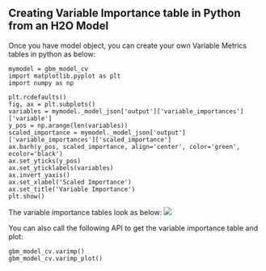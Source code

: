 ## Creating Variable Importance table in Python from an H2O Model ##

Once you have model object, you can create your own Variable Metrics tables in python as below:
```
mymodel = gbm_model_cv
import matplotlib.pyplot as plt
import numpy as np

plt.rcdefaults()
fig, ax = plt.subplots()
variables = mymodel._model_json['output']['variable_importances']['variable']
y_pos = np.arange(len(variables))
scaled_importance = mymodel._model_json['output']['variable_importances']['scaled_importance']
ax.barh(y_pos, scaled_importance, align='center', color='green', ecolor='black')
ax.set_yticks(y_pos)
ax.set_yticklabels(variables)
ax.invert_yaxis()
ax.set_xlabel('Scaled Importance')
ax.set_title('Variable Importance')
plt.show()
```

The variable importance tables look as below:
![](https://github.com/Avkash/mldl/blob/master/images/h2o_flow_varimp_plot.png?raw=true)

You can also call the following API to get the variable importance table and plot:
```
gbm_model_cv.varimp()
gbm_model_cv.varimp_plot()
```
